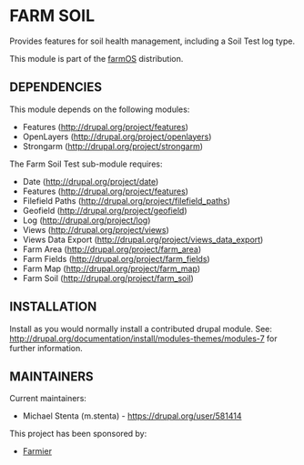 FARM SOIL
=========

Provides features for soil health management, including a Soil Test log type.

This module is part of the [farmOS](http://drupal.org/project/farm)
distribution.

DEPENDENCIES
------------

This module depends on the following modules:

 * Features (http://drupal.org/project/features)
 * OpenLayers (http://drupal.org/project/openlayers)
 * Strongarm (http://drupal.org/project/strongarm)

The Farm Soil Test sub-module requires:

 * Date (http://drupal.org/project/date)
 * Features (http://drupal.org/project/features)
 * Filefield Paths (http://drupal.org/project/filefield_paths)
 * Geofield (http://drupal.org/project/geofield)
 * Log (http://drupal.org/project/log)
 * Views (http://drupal.org/project/views)
 * Views Data Export (http://drupal.org/project/views_data_export)
 * Farm Area (http://drupal.org/project/farm_area)
 * Farm Fields (http://drupal.org/project/farm_fields)
 * Farm Map (http://drupal.org/project/farm_map)
 * Farm Soil (http://drupal.org/project/farm_soil)

INSTALLATION
------------

Install as you would normally install a contributed drupal module. See:
http://drupal.org/documentation/install/modules-themes/modules-7 for further
information.

MAINTAINERS
-----------

Current maintainers:
 * Michael Stenta (m.stenta) - https://drupal.org/user/581414

This project has been sponsored by:
 * [Farmier](http://farmier.com)
